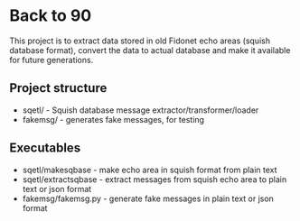 # Back to 90
This project is to extract data stored in old Fidonet echo areas (squish database format), convert the data to actual database and make it available for future generations.

## Project structure

- sqetl/ - Squish database message extractor/transformer/loader
- fakemsg/ - generates fake messages, for testing

## Executables

- sqetl/makesqbase - make echo area in squish format from plain text
- sqetl/extractsqbase - extract messages from squish echo area to plain text or json format
- fakemsg/fakemsg.py - generate fake messages in plain text or json format